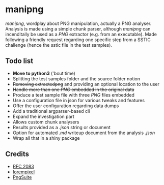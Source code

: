 manipng
=======

_manipng_, wordplay about PNG manipulation, actually a PNG analyser. Analysis is made using a simple chunk parser, although _manipng_ can incenditally be used as a _PNG_ extractor (e.g. from an executable). Made following a friendly request regarding one specific step from a SSTIC challenge (hence the sstic file in the test samples).


Todo list
---------

- **Move to python3** ('bout time)
- Splitting the test samples folder and the source folder notion
- ~~Removing extractedpng~~ and providing an optional location to the user
- ~~Handle more than one _PNG_ embedded in the original data~~
- Produce a test sample file with three _PNG_ files embedded
- Use a configuration file in json for various tweaks and features
- Offer the user configuration regarding data dumps
- Add a traditional argparser-based cli
- Expand the investigation part
- Allows custom chunk analysers
- Results provided as a _.json_ string or document
- Option for automated _.md_ writeup document from the analysis _.json_
- Wrap all that in a shiny package


Credits
---------

- [RFC 2083](https://tools.ietf.org/html/rfc2083)
- [lorempixel](http://lorempixel.com/)
- [PngSuite](http://www.schaik.com/pngsuite/)

